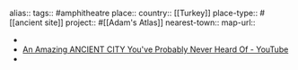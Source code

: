 alias::
tags:: #amphitheatre 
place::
country:: [[Turkey]] 
place-type:: #[[ancient site]] 
project:: #[[Adam's Atlas]] 
nearest-town::
map-url::

-
- [An Amazing ANCIENT CITY You've Probably Never Heard Of - YouTube](https://www.youtube.com/watch?v=UTTQkCY80Xc&feature=youtu.be)
-